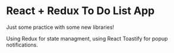 <h1>React + Redux To Do List App</h1>

<p>Just some practice with some new libraries!</p>

<p>Using Redux for state managment, using React Toastify for popup notifications.</p>

